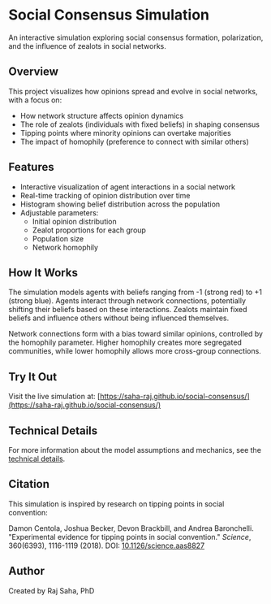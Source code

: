 # Social Consensus Simulation

An interactive simulation exploring social consensus formation, polarization, and the influence of zealots in social networks.

## Overview

This project visualizes how opinions spread and evolve in social networks, with a focus on:

- How network structure affects opinion dynamics
- The role of zealots (individuals with fixed beliefs) in shaping consensus
- Tipping points where minority opinions can overtake majorities
- The impact of homophily (preference to connect with similar others)

## Features

- Interactive visualization of agent interactions in a social network
- Real-time tracking of opinion distribution over time
- Histogram showing belief distribution across the population
- Adjustable parameters:
  - Initial opinion distribution
  - Zealot proportions for each group
  - Population size
  - Network homophily

## How It Works

The simulation models agents with beliefs ranging from -1 (strong red) to +1 (strong blue). Agents interact through network connections, potentially shifting their beliefs based on these interactions. Zealots maintain fixed beliefs and influence others without being influenced themselves.

Network connections form with a bias toward similar opinions, controlled by the homophily parameter. Higher homophily creates more segregated communities, while lower homophily allows more cross-group connections.

## Try It Out

Visit the live simulation at: [https://saha-raj.github.io/social-consensus/](https://saha-raj.github.io/social-consensus/)

## Technical Details

For more information about the model assumptions and mechanics, see the [technical details](docs/technical_details.md).

## Citation

This simulation is inspired by research on tipping points in social convention:

Damon Centola, Joshua Becker, Devon Brackbill, and Andrea Baronchelli. "Experimental evidence for tipping points in social convention." *Science*, 360(6393), 1116-1119 (2018). DOI: [10.1126/science.aas8827](https://doi.org/10.1126/science.aas8827)

## Author

Created by Raj Saha, PhD 